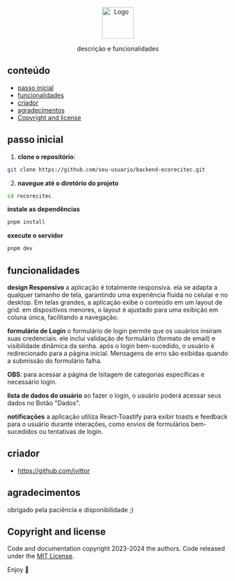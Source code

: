 <p align="center">
  <a href="https://ibb.co/KjVHfm6w">
    <img src="/logo.png" alt="Logo" width=72 height=72>
  </a>
  <p align="center">
    descrição e funcionalidades
    <br>
  </p>
</p>


## conteúdo

- [passo inicial](#passo-inicial)
- [funcionalidades](#funcionalidades)
- [criador](#criador)
- [agradecimentos](#agradecimentos)
- [Copyright and license](#copyright-and-license)


## passo inicial

1. **clone o repositório**:

```bash
git clone https://github.com/seu-usuario/backend-ecorecitec.git
```

2. **navegue até o diretório do projeto**

```bash
cd recorecitec
```

**instale as dependências**

```bash
pnpm install
```

**execute o servidor**

```bash
pnpm dev
```

## funcionalidades

**design Responsivo**
a aplicação é totalmente responsiva. ela se adapta a qualquer tamanho de tela, garantindo uma experiência fluida no celular e no desktop. Em telas grandes, a aplicação exibe o conteúdo em um layout de grid. em dispositivos menores, o layout é ajustado para uma exibição em coluna única, facilitando a navegação.

**formulário de Login**
o formulário de login permite que os usuários insiram suas credenciais. ele inclui validação de formulário (formato de email) e visibilidade dinâmica da senha. após o login bem-sucedido, o usuário é redirecionado para a página inicial. Mensagens de erro são exibidas quando a submissão do formulário falha.

**OBS**: para acessar a página de lsitagem de categorias específicas e necessário login.

**lista de dados do usuário**
ao fazer o login, o usuário poderá acessar seus dados no Botão "Dados".

**notificações**
a aplicação utiliza React-Toastify para exibir toasts e feedback para o usuário durante interações, como envios de formulários bem-sucedidos ou tentativas de login.

## criador

- <https://github.com/jvittor>

## agradecimentos

obrigado pela paciência e disponibilidade ;)

## Copyright and license

Code and documentation copyright 2023-2024 the authors. Code released under the [MIT License](https://reponame/blob/master/LICENSE).

Enjoy :metal:
